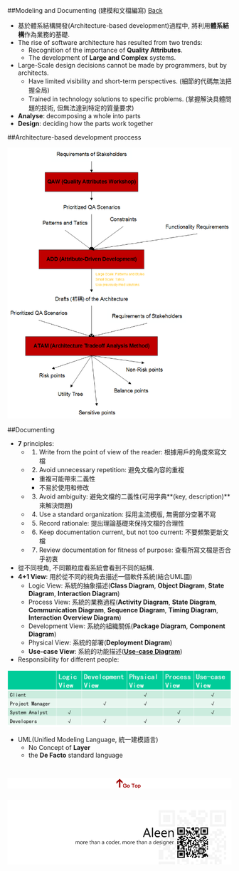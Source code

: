 ##Modeling and Documenting (建模和文檔編寫) [Back](./../Architecture.md)
- 基於體系結構開發(Architecture-based development)過程中, 將利用**體系結構**作為業務的基礎.
- The rise of software architecture has resulted from two trends:
	- Recognition of the importance of **Quality Attributes**.
	- The development of **Large and Complex** systems.
- Large-Scale design decisions cannot be made by programmers, but by architects.
	- Have limited visibility and short-term perspectives. (細節的代碼無法把握全局)
	- Trained in technology solutions to specific problems. (掌握解決具體問題的技術, 但無法達到特定的質量要求)
- **Analyse**: decomposing a whole into parts
- **Design**: deciding how the parts work together

##Architecture-based development proccess

<img src="./Documenting_proccess.png">

##Documenting

- **7** principles:
	- 1. Write from the point of view of the reader: 根據用戶的角度來寫文檔
	- 2. Avoid unnecessary repetition: 避免文檔內容的重複
		- 重複可能帶來二義性
		- 不易於使用和修改
	- 3. Avoid ambiguity: 避免文檔的二義性(可用字典**(key, description)**來解決問題)
	- 4. Use a standard organization: 採用主流模版, 無需部分空著不寫
	- 5. Record rationale: 提出理論基礎來保持文檔的合理性
	- 6. Keep documentation current, but not too current: 不要頻繁更新文檔
	- 7. Review documentation for fitness of purpose: 查看所寫文檔是否合乎初衷
- 從不同視角, 不同顆粒度看系統會看到不同的結構.
- **4+1 View**: 用於從不同的視角去描述一個軟件系統(結合UML圖)
	- Logic View: 系統的抽象描述(**Class Diagram**, **Object Diagram**, **State Diagram**, **Interaction Diagram**)
	- Process View: 系統的業務過程(**Activity Diagram**, **State Diagram**, **Communication Diagram**, **Sequence Diagram**, **Timing Diagram**, **Interaction Overview Diagram**)
	- Development View: 系統的組織關係(**Package Diagram**, **Component Diagram**)
	- Physical View: 系統的部署(**Deployment Diagram**)
	- **Use-case View**: 系統的功能描述([**Use-case Diagram**](./usecase/usecase.md))
- Responsibility for different people:

<img src="./responsibility.png">

- UML(Unified Modeling Language, 統一建模語言)
	- No Concept of **Layer**
	- the **De Facto** standard language

<a href="#" style="left:200px;"><img src="./../../pic/gotop.png"></a>
=====
<a href="http://aleen42.github.io/" target="_blank" ><img src="./../../pic/tail.gif"></a>
